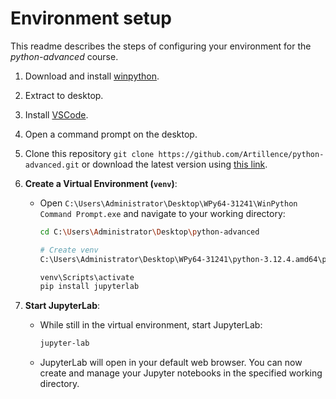 # Environment setup

This readme describes the steps of configuring your environment for the *python-advanced* course.

1. Download and install [winpython](https://github.com/winpython/winpython/releases/download/8.2.20240618final/Winpython64-3.12.4.1dot.exe).
2. Extract to desktop.
3. Install [VSCode](https://code.visualstudio.com/docs/python/python-tutorial).
4. Open a command prompt on the desktop.
5. Clone this repository `git clone https://github.com/Artillence/python-advanced.git` or download the latest version using [this link](https://github.com/Artillence/python-advanced/archive/refs/heads/main.zip).

2. **Create a Virtual Environment (`venv`)**:
    - Open `C:\Users\Administrator\Desktop\WPy64-31241\WinPython Command Prompt.exe` and navigate to your working directory:
      ```sh
      cd C:\Users\Administrator\Desktop\python-advanced
	  
	  # Create venv
      C:\Users\Administrator\Desktop\WPy64-31241\python-3.12.4.amd64\python.exe -m venv venv
	  
	  venv\Scripts\activate
	  pip install jupyterlab
      ```

5. **Start JupyterLab**:
    - While still in the virtual environment, start JupyterLab:
      ```sh
      jupyter-lab
      ```
    - JupyterLab will open in your default web browser. You can now create and manage your Jupyter notebooks in the specified working directory.
